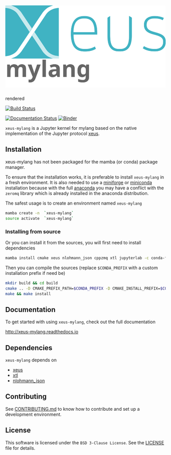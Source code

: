 # ![xeus-mylang](docs/source/xeus-logo.svg)

rendered


[![Build Status](https://github.com/DerThorsten/xeus-mylang/actions/workflows/main.yml/badge.svg)](https://github.com/DerThorsten/xeus-mylang/actions/workflows/main.yml)

[![Documentation Status](http://readthedocs.org/projects/xeus-python/badge/?version=latest)](https://xeus-mylangreadthedocs.io/en/latest/?badge=latest)
[![Binder](https://mybinder.org/badge_logo.svg)](https://mybinder.org/v2/gh/DerThorsten/xeus-mylang/rendered?urlpath=/lab/tree/notebooks/xeus-mylang.ipynb)

`xeus-mylang` is a Jupyter kernel for mylang based on the native implementation of the
Jupyter protocol [xeus](https://github.com/jupyter-xeus/xeus).

## Installation

xeus-mylang has not been packaged for the mamba (or conda) package manager.

To ensure that the installation works, it is preferable to install `xeus-mylang` in a
fresh environment. It is also needed to use a
[miniforge](https://github.com/conda-forge/miniforge#mambaforge) or
[miniconda](https://conda.io/miniconda.html) installation because with the full
[anaconda](https://www.anaconda.com/) you may have a conflict with the `zeromq` library
which is already installed in the anaconda distribution.

The safest usage is to create an environment named `xeus-mylang`

```bash
mamba create -n  `xeus-mylang`
source activate  `xeus-mylang`
```

<!-- ### Installing from conda-forge

Then you can install in this environment `xeus-mylang` and its dependencies

```bash
mamba install`xeus-mylang` notebook -c conda-forge
``` -->

### Installing from source

Or you can install it from the sources, you will first need to install dependencies

```bash
mamba install cmake xeus nlohmann_json cppzmq xtl jupyterlab -c conda-forge
```

Then you can compile the sources (replace `$CONDA_PREFIX` with a custom installation
prefix if need be)

```bash
mkdir build && cd build
cmake .. -D CMAKE_PREFIX_PATH=$CONDA_PREFIX -D CMAKE_INSTALL_PREFIX=$CONDA_PREFIX -D CMAKE_INSTALL_LIBDIR=lib
make && make install
```

<!-- ## Trying it online

To try out xeus-mylang interactively in your web browser, just click on the binder link:
(Once Conda Package is Ready)

[![Binder](binder-logo.svg)](https://mybinder.org/v2/gh/DerThorsten/xeus-mylang/main?urlpath=/lab/tree/notebooks/xeus-mylang.ipynb) -->



## Documentation

To get started with using `xeus-mylang`, check out the full documentation

http://xeus-mylang.readthedocs.io


## Dependencies

`xeus-mylang` depends on

- [xeus](https://github.com/jupyter-xeus/xeus)
- [xtl](https://github.com/xtensor-stack/xtl)
- [nlohmann_json](https://github.com/nlohmann/json)



## Contributing

See [CONTRIBUTING.md](./CONTRIBUTING.md) to know how to contribute and set up a
development environment.

## License

This software is licensed under the `BSD 3-Clause License`. See the [LICENSE](LICENSE)
file for details.

